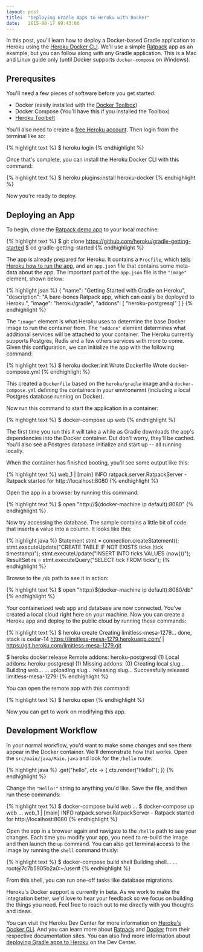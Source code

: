 ```yaml
---
layout: post
title:  "Deploying Gradle Apps to Heroku with Docker"
date:   2015-08-17 09:43:00
---
```


In this post, you'll learn how to deploy a Docker-based Gradle application to Heroku using the [Heroku Docker CLI](https://devcenter.heroku.com/articles/docker). We'll use a simple [Ratpack](http://ratpack.io/) app as an example, but you can follow along with any Gradle application. This is a Mac and Linux guide only (until Docker supports `docker-compose` on Windows).

## Prerequsites

You'll need a few pieces of software before you get started:

* Docker (easily installed with the [Docker Toolbox](https://www.docker.com/toolbox))
* Docker Compose (You'll have this if you installed the Toolbox)
* [Heroku Toolbelt](https://toolbelt.heroku.com/)

You'll also need to create a [free Heroku account](http://heroku.com/). Then login from the terminal like so:

{% highlight text %}
$ heroku login
{% endhighlight %}

Once that's complete, you can install the Heroku Docker CLI with this command:

{% highlight text %}
$ heroku plugins:install heroku-docker
{% endhighlight %}

Now you're ready to deploy.

## Deploying an App

To begin, clone the [Ratpack demo app](https://github.com/heroku/gradle-getting-started) to your local machine:

{% highlight text %}
$ git clone https://github.com/heroku/gradle-getting-started
$ cd gradle-getting-started
{% endhighlight %}

The app is already prepared for Heroku. It contains a `Procfile`, which [tells Heroku how to run the app](https://devcenter.heroku.com/articles/procfile), and an `app.json` file that contains some meta-data about the app. The important part of the `app.json` file is the `"image"` element, shown below:

{% highlight json %}
{
  "name": "Getting Started with Gradle on Heroku",
  "description": "A bare-bones Ratpack app, which can easily be deployed to Heroku.",
  "image": "heroku/gradle",
  "addons": [ "heroku-postgresql" ]
}
{% endhighlight %}

The `"image"` element is what Heroku uses to determine the base Docker image to run the container from.
The `"addons"` element determines what additional services will be attached to your container. The Heroku
currently supports Postgres, Redis and a few others services with more to come.
Given this configuration, we can initialize the app with the following command:

{% highlight text %}
$ heroku docker:init
Wrote Dockerfile
Wrote docker-compose.yml
{% endhighlight %}

This created a `Dockerfile` based on the `heroku/gradle` image and a
`docker-compose.yml` defining the containers in your environemnt
(including a local Postgres database running on Docker).

Now run this command to start the application in a container:

{% highlight text %}
$ docker-compose up web
{% endhighlight %}

The first time you run this it will take a while as Gradle downloads the app's dependencies into the Docker container. Dut don't worry, they'll be cached. You'll also see a Postgres database initialize and start up -- all running locally.

When the container has finished booting, you'll see some output like this:

{% highlight text %}
web_1 | [main] INFO ratpack.server.RatpackServer - Ratpack started for http://localhost:8080
{% endhighlight %}

Open the app in a browser by running this command:

{% highlight text %}
$ open "http://$(docker-machine ip default):8080"
{% endhighlight %}

Now try accessing the database. The sample contains a little bit of code that inserts a value into a column. It looks like this:

{% highlight java %}
Statement stmt = connection.createStatement();
stmt.executeUpdate("CREATE TABLE IF NOT EXISTS ticks (tick timestamp)");
stmt.executeUpdate("INSERT INTO ticks VALUES (now())");
ResultSet rs = stmt.executeQuery("SELECT tick FROM ticks");
{% endhighlight %}

Browse to the `/db` path to see it in action:

{% highlight text %}
$ open "http://$(docker-machine ip default):8080/db"
{% endhighlight %}

Your containerized web app and database are now connected. You've created a local cloud right here on your machine. Now you can create a Heroku app and deploy to the public cloud by running these commands:

{% highlight text %}
$ heroku create
Creating limitless-mesa-1279... done, stack is cedar-14
https://limitless-mesa-1279.herokuapp.com/ | https://git.heroku.com/limitless-mesa-1279.git

$ heroku docker:release
Remote addons: heroku-postgresql (1)
Local addons: heroku-postgresql (1)
Missing addons:  (0)
Creating local slug...
Building web...
...
uploading slug...
releasing slug...
Successfully released limitless-mesa-1279!
{% endhighlight %}

You can open the remote app with this command:

{% highlight text %}
$ heroku open
{% endhighlight %}

Now you can get to work on modifying this app.

## Development Workflow

In your normal workflow, you'd want to make some changes and see them appear in the Docker container. We'll demonstrate how that works. Open the `src/main/java/Main.java` and look for the `/hello` route:

{% highlight java %}
.get("hello", ctx -> {
  ctx.render("Hello!");
})
{% endhighlight %}

Change the `"Hello!"` string to anything you'd like. Save the file, and then run these commands:

{% highlight text %}
$ docker-compose build web
...
$ docker-compose up web
...
web_1 | [main] INFO ratpack.server.RatpackServer - Ratpack started for http://localhost:8080
{% endhighlight %}

Open the app in a browser again and navigate to the `/hello` path to see your changes. Each time you modify your app, you need to re-build the image and then launch the `up` command. You can also get terminal access to the image by running the `shell` command thusly:

{% highlight text %}
$ docker-compose build shell
Building shell...
...
root@7c7b5905b2a0:~/user#
{% endhighlight %}

From this shell, you can run one-off tasks like database migrations.

Heroku's Docker support is currently in beta. As we work to make the integration
better, we'd love to hear your feedback so we focus on building the things you need.
Feel free to reach out to me directly with you thoughts and ideas.

You can visit the Heroku Dev Center for more information on [Heroku's Docker CLI](https://devcenter.heroku.com/articles/docker
  ).
And you can learn more about [Ratpack](http://ratpack.io/) and [Docker](https://docs.docker.com/)
from their respective documentation sites. You can also find more information about
[deploying Gradle apps to Heroku](https://devcenter.heroku.com/articles/deploying-gradle-apps-on-heroku) on the Dev Center.
